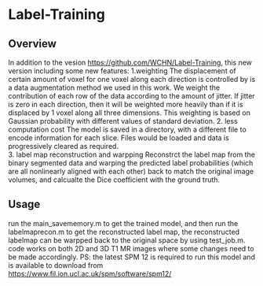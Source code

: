 # Label-Training

## Overview
In addition to the vesion https://github.com/WCHN/Label-Training, this new version including some new features:
1.weighting
The displacement of certain amount of voxel for one voxel along each direction is controlled by is a data augmentation method we used in this work. We weight the contribution of each row of the data according to the amount of jitter. If jitter is zero in each direction, then it will be weighted more heavily than if it is displaced by 1 voxel along all three dimensions. This weighting is based on Gaussian probability with different values of standard deviation. 
2. less computation cost
The model is saved in a directory, with a different file to encode information for each slice. Files would be loaded and data is progressively cleared as required.  
3. label map reconstruction and warpping 
Reconstrct the label map from the binary segmented data and warping the predicted label probabilities (which are all nonlinearly aligned with each other) back to match the original image volumes, and calcualte the Dice coefficient with the ground truth.
## Usage
run the main_savememory.m to get the trained model, and then run the labelmaprecon.m to get the reconstructed label map, the reconstructed labelmap can be warpped back to the original space by using test_job.m. code works on both 2D and 3D T1 MR images where some changes need to be made accordingly.
PS: the latest SPM 12 is required to run this model and is available to download from https://www.fil.ion.ucl.ac.uk/spm/software/spm12/




